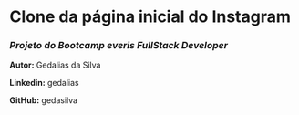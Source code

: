 # Clone da página inicial do Instagram

### *Projeto do Bootcamp everis FullStack Developer*

**Autor:** Gedalias da Silva

**Linkedin:** gedalias

**GitHub:** gedasilva
